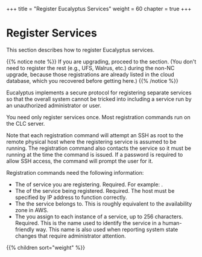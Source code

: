+++
title = "Register Eucalyptus Services"
weight = 60
chapter = true
+++


# Register Services
This section describes how to register Eucalyptus services.

{{% notice note %}}
If you are upgrading, proceed to the section. (You don't need to register the rest (e.g., UFS, Walrus, etc.) during the non-NC upgrade, because those registrations are already listed in the cloud database, which you recovered before getting here.) 
{{% /notice %}}

Eucalyptus implements a secure protocol for registering separate services so that the overall system cannot be tricked into including a service run by an unauthorized administrator or user. 

You need only register services once. Most registration commands run on the CLC server. 

Note that each registration command will attempt an SSH as root to the remote physical host where the registering service is assumed to be running. The registration command also contacts the service so it must be running at the time the command is issued. If a password is required to allow SSH access, the command will prompt the user for it. 

Registration commands need the following information:

* The of service you are registering. Required. For example: . 
* The of the service being registered. Required. The host must be specified by IP address to function correctly. 
* The the service belongs to. This is roughly equivalent to the availability zone in AWS. 
* The you assign to each instance of a service, up to 256 characters. Required. This is the name used to identify the service in a human-friendly way. This name is also used when reporting system state changes that require administrator attention. 


{{% children sort="weight" %}}
